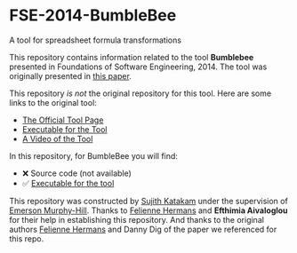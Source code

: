 # FSE-2014-BumbleBee
A tool for spreadsheet formula transformations

This repository contains information related to the tool **Bumblebee** presented in Foundations of Software Engineering, 2014. The tool was originally presented in [this paper](http://dl.acm.org/citation.cfm?id=2661673&dl=ACM&coll=DL).

This repository _is not_ the original repository for this tool. Here are some links to the original tool:
* [The Official Tool Page](http://www.felienne.com/BumbleBee)
* [Executable for the Tool](https://www.dropbox.com/s/1oi55nej8uj0zkz/BumbleBee.zip)
* [A Video of the Tool](http://www.infoq.com/presentations/spreadsheet-refactoring)

In this repository, for BumbleBee you will find:
* :x: Source code (not available)
* :white_check_mark: [Executable for the tool](https://github.com/SoftwareEngineeringToolDemos/FSE-2014-BumbleBee/blob/master/BumbleBee.zip)


This repository was constructed by [Sujith Katakam](https://github.com/sujithktkm) under the supervision of [Emerson Murphy-Hill](https://github.com/CaptainEmerson). Thanks to [Felienne Hermans](http://www.felienne.com/) and **Efthimia Aivaloglou** for their help in establishing this repository. And thanks to the original authors [Felienne Hermans](http://www.felienne.com/) and Danny Dig of the paper we referenced for this repo.
